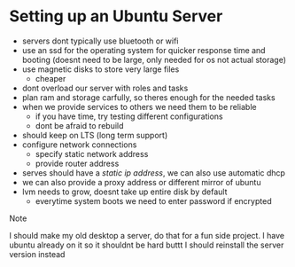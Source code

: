 # Setting up an Ubuntu Server
- servers dont typically use bluetooth or wifi
- use an ssd for the operating system for quicker response time and booting (doesnt need to be large, only needed for os not actual storage)
- use magnetic disks to store very large files
  - cheaper
- dont overload our server with roles and tasks
- plan ram and storage carfully, so theres enough for the needed tasks
- when we provide services to others we need them to be reliable
  - if you have time, try testing different configurations
  - dont be afraid to rebuild
- should keep on LTS (long term support)
- configure network connections
  - specify static network address
  - provide router address
- serves should have a _static ip address_, we can also use automatic dhcp
- we can also provide a proxy address or different mirror of ubuntu
- lvm needs to grow, doesnt take up entire disk by default
    - everytime system boots we need to enter password if encrypted

> [!NOTE]
> I should make my old desktop a server, do that for a fun side project. I have ubuntu already on it so it shouldnt be hard
> buttt I should reinstall the server version instead
